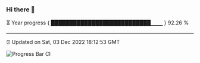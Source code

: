### Hi there 👋

⏳ Year progress { ███████████████████████████▁▁▁ } 92.26 %

---

⏰ Updated on Sat, 03 Dec 2022 18:12:53 GMT

![Progress Bar CI](https://github.com/liununu/liununu/workflows/Progress%20Bar%20CI/badge.svg)
